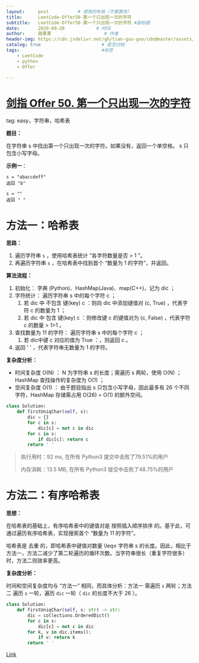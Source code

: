 ```yaml
---
layout:     post           # 使用的布局（不需要改）
title:      LeetCode-Offer50-第一个只出现一次的字符
subtitle:   LeetCode-Offer50-第一个只出现一次的字符 #副标题
date:       2020-09-20            # 时间
author:     甜果果                    # 作者
header-img: https://cdn.jsdelivr.net/gh/tian-guo-guo/cdn@master/assets/picgoimg/20200701171155.png  #背景图片
catalog: true                       # 是否归档
tags:                               #标签
    - LeetCode
    - python
    - Offer

---
```


# [剑指 Offer 50. 第一个只出现一次的字符](https://leetcode-cn.com/problems/di-yi-ge-zhi-chu-xian-yi-ci-de-zi-fu-lcof/)

tag: easy，字符串，哈希表

**题目：**

在字符串 s 中找出第一个只出现一次的字符。如果没有，返回一个单空格。 s 只包含小写字母。

 **示例一**：

```
s = "abaccdeff"
返回 "b"

s = "" 
返回 " "
```

# 方法一：哈希表

**思路：**

1.  遍历字符串 `s` ，使用哈希表统计 “各字符数量是否 > 1 ”。
2.  再遍历字符串 `s` ，在哈希表中找到首个 “数量为 1 的字符”，并返回。

**算法流程：**

1.  初始化： 字典 (Python)、HashMap(Java)、map(C++)，记为 dic ；
2.  字符统计： 遍历字符串 s 中的每个字符 c ；
    1.  若 dic 中 不包含 键(key) c ：则向 dic 中添加键值对 (c, True) ，代表字符 c 的数量为 1 ；
    2.  若 dic 中 包含 键(key) c ：则修改键 c 的键值对为 (c, False) ，代表字符 c 的数量 > 1>1 。
3.  查找数量为 11 的字符： 遍历字符串 s 中的每个字符 c ；
    1.  若 dic中键 c 对应的值为 True ：，则返回 c 。
4.  返回 ' ' ，代表字符串无数量为 1 的字符。

**复杂度分析：**

- 时间复杂度 O(N) ： N 为字符串 s 的长度；需遍历 s 两轮，使用 O(N) ；HashMap 查找操作的复杂度为 O(1) ；
- 空间复杂度 O(1) ： 由于题目指出 s 只包含小写字母，因此最多有 26 个不同字符，HashMap 存储需占用 O(26) = O(1) 的额外空间。

```python
class Solution:
    def firstUniqChar(self, s):
        dic = {}
        for c in s:
            dic[c] = not c in dic
        for c in s:
            if dic[c]: return c
        return ' '
```

>执行用时：92 ms, 在所有 Python3 提交中击败了79.51%的用户
>
>内存消耗：13.5 MB, 在所有 Python3 提交中击败了48.75%的用户

# 方法二：有序哈希表

**思想：**

在哈希表的基础上，有序哈希表中的键值对是 按照插入顺序排序 的。基于此，可通过遍历有序哈希表，实现搜索首个 “数量为 11 的字符”。

哈希表是 去重 的，即哈希表中键值对数量 \leq≤ 字符串 s 的长度。因此，相比于方法一，方法二减少了第二轮遍历的循环次数。当字符串很长（重复字符很多）时，方法二则效率更高。

**复杂度分析：**

时间和空间复杂度均与 “方法一” 相同，而具体分析：方法一 需遍历 `s` 两轮；方法二 遍历 `s` 一轮，遍历 `dic` 一轮（ `dic` 的长度不大于 26 ）。

```python
class Solution:
    def firstUniqChar(self, s: str) -> str:
        dic = collections.OrderedDict()
        for c in s:
            dic[c] = not c in dic
        for k, v in dic.items():
            if v: return k
        return ' '
```

[Link](https://leetcode-cn.com/problems/di-yi-ge-zhi-chu-xian-yi-ci-de-zi-fu-lcof/solution/mian-shi-ti-50-di-yi-ge-zhi-chu-xian-yi-ci-de-zi-3/)